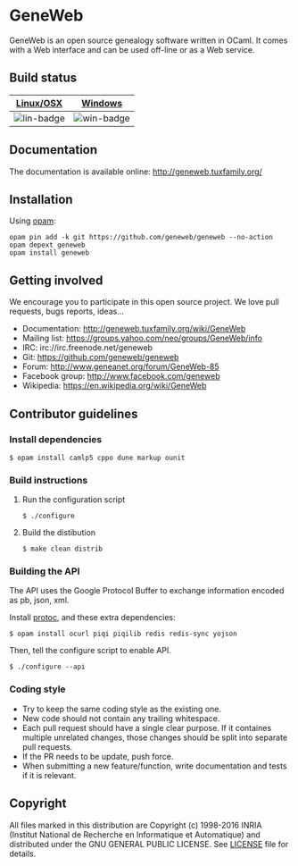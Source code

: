 # GeneWeb

GeneWeb is an open source genealogy software written in OCaml. It comes
with a Web interface and can be used off-line or as a Web service.

## Build status

| [Linux/OSX][lin-link] | [Windows][win-link] |
| :-------------------: | :-----------------: |
| ![lin-badge]          | ![win-badge]        |

[lin-link]:  https://travis-ci.org/geneweb/geneweb "Travis build status"
[lin-badge]: https://travis-ci.org/geneweb/geneweb.svg?branch=master "Travis build status"
[win-link]:  https://ci.appveyor.com/project/ipfix/geneweb "AppVeyor build status"
[win-badge]: https://ci.appveyor.com/api/projects/status/k7e1c67m4hc22491/branch/master?svg=true "AppVeyor build status"

## Documentation

The documentation is available online: http://geneweb.tuxfamily.org/

## Installation

Using [opam](https://opam.ocaml.org/):

```
opam pin add -k git https://github.com/geneweb/geneweb --no-action
opam depext geneweb
opam install geneweb
```

## Getting involved

We encourage you to participate in this open source project. We love
pull requests, bugs reports, ideas...

* Documentation: http://geneweb.tuxfamily.org/wiki/GeneWeb
* Mailing list: https://groups.yahoo.com/neo/groups/GeneWeb/info
* IRC: irc://irc.freenode.net/geneweb
* Git: https://github.com/geneweb/geneweb
* Forum: http://www.geneanet.org/forum/GeneWeb-85
* Facebook group: http://www.facebook.com/geneweb
* Wikipedia: https://en.wikipedia.org/wiki/GeneWeb

## Contributor guidelines

### Install dependencies

```
$ opam install camlp5 cppo dune markup ounit
```

### Build instructions

1. Run the configuration script
   ```
   $ ./configure
   ```
2. Build the distibution
   ```
   $ make clean distrib
   ```

### Building the API

The API uses the Google Protocol Buffer to exchange information
encoded as pb, json, xml.

Install [protoc](https://github.com/protocolbuffers/protobuf#protocol-compiler-installation),
and these extra dependencies:

```
$ opam install ocurl piqi piqilib redis redis-sync yojson
```

Then, tell the configure script to enable API.

```
$ ./configure --api
```

### Coding style

* Try to keep the same coding style as the existing one.
* New code should not contain any trailing whitespace.
* Each pull request should have a single clear purpose. If it containes
  multiple unrelated changes, those changes should be split into
  separate pull requests.
* If the PR needs to be update, push force.
* When submitting a new feature/function, write documentation and tests if it is relevant.

## Copyright

All files marked in this distribution are Copyright (c) 1998-2016 INRIA
(Institut National de Recherche en Informatique et Automatique) and
distributed under the GNU GENERAL PUBLIC LICENSE. See [LICENSE](LICENSE) file
for details.
